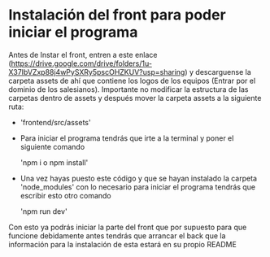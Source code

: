<!-- # React + TypeScript + Vite

This template provides a minimal setup to get React working in Vite with HMR and some ESLint rules.

Currently, two official plugins are available:

- [@vitejs/plugin-react](https://github.com/vitejs/vite-plugin-react/blob/main/packages/plugin-react) uses [Babel](https://babeljs.io/) for Fast Refresh
- [@vitejs/plugin-react-swc](https://github.com/vitejs/vite-plugin-react/blob/main/packages/plugin-react-swc) uses [SWC](https://swc.rs/) for Fast Refresh

## Expanding the ESLint configuration

If you are developing a production application, we recommend updating the configuration to enable type-aware lint rules:

```js
export default tseslint.config({
  extends: [
    // Remove ...tseslint.configs.recommended and replace with this
    ...tseslint.configs.recommendedTypeChecked,
    // Alternatively, use this for stricter rules
    ...tseslint.configs.strictTypeChecked,
    // Optionally, add this for stylistic rules
    ...tseslint.configs.stylisticTypeChecked,
  ],
  languageOptions: {
    // other options...
    parserOptions: {
      project: ['./tsconfig.node.json', './tsconfig.app.json'],
      tsconfigRootDir: import.meta.dirname,
    },
  },
})
```

You can also install [eslint-plugin-react-x](https://github.com/Rel1cx/eslint-react/tree/main/packages/plugins/eslint-plugin-react-x) and [eslint-plugin-react-dom](https://github.com/Rel1cx/eslint-react/tree/main/packages/plugins/eslint-plugin-react-dom) for React-specific lint rules:

```js
// eslint.config.js
import reactX from 'eslint-plugin-react-x'
import reactDom from 'eslint-plugin-react-dom'

export default tseslint.config({
  plugins: {
    // Add the react-x and react-dom plugins
    'react-x': reactX,
    'react-dom': reactDom,
  },
  rules: {
    // other rules...
    // Enable its recommended typescript rules
    ...reactX.configs['recommended-typescript'].rules,
    ...reactDom.configs.recommended.rules,
  },
})
```
 -->

# Instalación del front para poder iniciar el programa

Antes de Instar el front, entren a este enlace (https://drive.google.com/drive/folders/1u-X37IbVZxp88j4wPySXRy5pscOHZKUV?usp=sharing) y descarguense la carpeta assets de ahí que contiene los logos de los equipos (Entrar por el dominio de los salesianos). 
Importante no modificar la estructura de las carpetas dentro de assets y después mover la carpeta assets a la siguiente ruta:

  - 'frontend/src/assets'


- Para iniciar el programa tendrás que irte a la terminal y poner el siguiente comando

  'npm i o npm install'

- Una vez hayas puesto este código y que se hayan instalado la carpeta 'node_modules' con lo necesario para
  iniciar el programa tendrás que escribir esto otro comando

  'npm run dev'

Con esto ya podrás iniciar la parte del front que por supuesto para que funcione debidamente antes tendrás que arrancar el back que la información para la instalación de esta estará en su propio README
